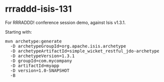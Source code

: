 rrraddd-isis-131
================

For RRRADDD! conference session demo, against Isis v1.3.1.

Starting with:
<pre>
mvn archetype:generate                                       \
  -D archetypeGroupId=org.apache.isis.archetype              \
  -D archetypeArtifactId=simple_wicket_restful_jdo-archetype \
  -D archetypeVersion=1.3.1                                  \
  -D groupId=com.mycompany                                   \
  -D artifactId=myapp                                        \
  -D version=1.0-SNAPSHOT                                    \
  -B
</pre>
